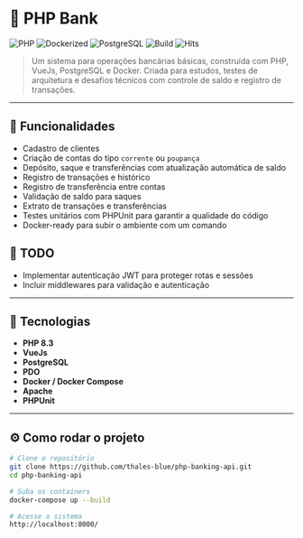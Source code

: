 # 💸 PHP Bank

![PHP](https://img.shields.io/badge/language-PHP-blue)
![Dockerized](https://img.shields.io/badge/docker-ready-0db7ed)
![PostgreSQL](https://img.shields.io/badge/database-PostgreSQL-336791)
![Build](https://img.shields.io/badge/build-passing-brightgreen)
![Hits](https://hits.sh/github.com/thales-blue/php-banking-api.svg)

> Um sistema para operações bancárias básicas, construída com PHP, VueJs, PostgreSQL e Docker.
> Criada para estudos, testes de arquitetura e desafios técnicos com controle de saldo e registro de transações.

---

## 🚀 Funcionalidades

- Cadastro de clientes
- Criação de contas do tipo `corrente` ou `poupança`
- Depósito, saque e transferências com atualização automática de saldo
- Registro de transações e histórico
- Registro de transferência entre contas
- Validação de saldo para saques
- Extrato de transações e transferências
- Testes unitários com PHPUnit para garantir a qualidade do código
- Docker-ready para subir o ambiente com um comando

## 📌 TODO

- Implementar autenticação JWT para proteger rotas e sessões
- Incluir middlewares para validação e autenticação

---

## 🧰 Tecnologias

- **PHP 8.3**
- **VueJs**
- **PostgreSQL**
- **PDO**
- **Docker / Docker Compose**
- **Apache**
- **PHPUnit**

---

## ⚙️ Como rodar o projeto

```bash
# Clone o repositório
git clone https://github.com/thales-blue/php-banking-api.git
cd php-banking-api

# Suba os containers
docker-compose up --build

# Acesse o sistema
http://localhost:8000/
```
